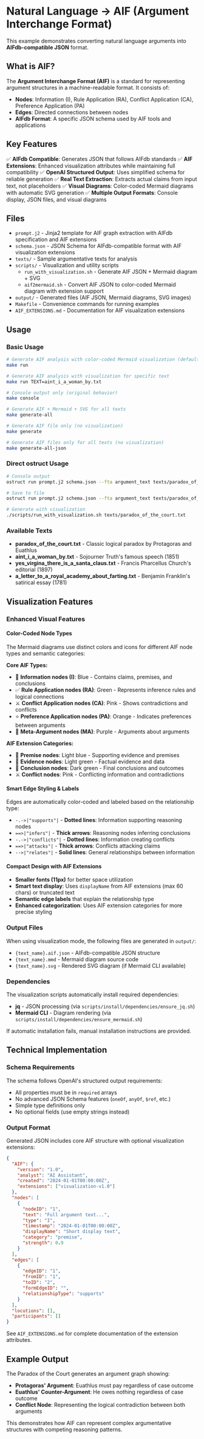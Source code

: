 # Natural Language → AIF (Argument Interchange Format)

This example demonstrates converting natural language arguments into **AIFdb-compatible JSON** format.

## What is AIF?

The **Argument Interchange Format (AIF)** is a standard for representing argument structures in a machine-readable format. It consists of:

- **Nodes**: Information (I), Rule Application (RA), Conflict Application (CA), Preference Application (PA)
- **Edges**: Directed connections between nodes
- **AIFdb Format**: A specific JSON schema used by AIF tools and applications

## Key Features

✅ **AIFdb Compatible**: Generates JSON that follows AIFdb standards
✅ **AIF Extensions**: Enhanced visualization attributes while maintaining full compatibility
✅ **OpenAI Structured Output**: Uses simplified schema for reliable generation
✅ **Real Text Extraction**: Extracts actual claims from input text, not placeholders
✅ **Visual Diagrams**: Color-coded Mermaid diagrams with automatic SVG generation
✅ **Multiple Output Formats**: Console display, JSON files, and visual diagrams

## Files

- `prompt.j2` - Jinja2 template for AIF graph extraction with AIFdb specification and AIF extensions
- `schema.json` - JSON Schema for AIFdb-compatible format with AIF visualization extensions
- `texts/` - Sample argumentative texts for analysis
- `scripts/` - Visualization and utility scripts
  - `run_with_visualization.sh` - Generate AIF JSON + Mermaid diagram + SVG
  - `aif2mermaid.sh` - Convert AIF JSON to color-coded Mermaid diagram with extension support
- `output/` - Generated files (AIF JSON, Mermaid diagrams, SVG images)
- `Makefile` - Convenience commands for running examples
- `AIF_EXTENSIONS.md` - Documentation for AIF visualization extensions

## Usage

### Basic Usage

```bash
# Generate AIF analysis with color-coded Mermaid visualization (default: Paradox of the Court)
make run

# Generate AIF analysis with visualization for specific text
make run TEXT=aint_i_a_woman_by.txt

# Console output only (original behavior)
make console

# Generate AIF + Mermaid + SVG for all texts
make generate-all

# Generate AIF file only (no visualization)
make generate

# Generate AIF files only for all texts (no visualization)
make generate-all-json
```

### Direct ostruct Usage

```bash
# Console output
ostruct run prompt.j2 schema.json --fta argument_text texts/paradox_of_the_court.txt

# Save to file
ostruct run prompt.j2 schema.json --fta argument_text texts/paradox_of_the_court.txt --output-file output/paradox_of_the_court.aif.json

# Generate with visualization
./scripts/run_with_visualization.sh texts/paradox_of_the_court.txt
```

### Available Texts

- **paradox_of_the_court.txt** - Classic logical paradox by Protagoras and Euathlus
- **aint_i_a_woman_by.txt** - Sojourner Truth's famous speech (1851)
- **yes_virgina_there_is_a_santa_claus.txt** - Francis Pharcellus Church's editorial (1897)
- **a_letter_to_a_royal_academy_about_farting.txt** - Benjamin Franklin's satirical essay (1781)

## Visualization Features

### Enhanced Visual Features

#### Color-Coded Node Types

The Mermaid diagrams use distinct colors and icons for different AIF node types and semantic categories:

**Core AIF Types:**

- 💬 **Information nodes (I)**: Blue - Contains claims, premises, and conclusions
- ✅ **Rule Application nodes (RA)**: Green - Represents inference rules and logical connections
- ⚔️ **Conflict Application nodes (CA)**: Pink - Shows contradictions and conflicts
- ⭐ **Preference Application nodes (PA)**: Orange - Indicates preferences between arguments
- 🔗 **Meta-Argument nodes (MA)**: Purple - Arguments about arguments

**AIF Extension Categories:**

- 💬 **Premise nodes**: Light blue - Supporting evidence and premises
- 💬 **Evidence nodes**: Light green - Factual evidence and data
- 🎯 **Conclusion nodes**: Dark green - Final conclusions and outcomes
- ⚔️ **Conflict nodes**: Pink - Conflicting information and contradictions

#### Smart Edge Styling & Labels

Edges are automatically color-coded and labeled based on the relationship type:

- `-.->|"supports"|` - **Dotted lines**: Information supporting reasoning nodes
- `==>|"infers"|` - **Thick arrows**: Reasoning nodes inferring conclusions
- `-.->|"conflicts"|` - **Dotted lines**: Information creating conflicts
- `==>|"attacks"|` - **Thick arrows**: Conflicts attacking claims
- `-->|"relates"|` - **Solid lines**: General relationships between information

#### Compact Design with AIF Extensions

- **Smaller fonts (11px)** for better space utilization
- **Smart text display**: Uses `displayName` from AIF extensions (max 60 chars) or truncated text
- **Semantic edge labels** that explain the relationship type
- **Enhanced categorization**: Uses AIF extension categories for more precise styling

### Output Files

When using visualization mode, the following files are generated in `output/`:

- `{text_name}.aif.json` - AIFdb-compatible JSON structure
- `{text_name}.mmd` - Mermaid diagram source code
- `{text_name}.svg` - Rendered SVG diagram (if Mermaid CLI available)

### Dependencies

The visualization scripts automatically install required dependencies:

- **jq** - JSON processing (via `scripts/install/dependencies/ensure_jq.sh`)
- **Mermaid CLI** - Diagram rendering (via `scripts/install/dependencies/ensure_mermaid.sh`)

If automatic installation fails, manual installation instructions are provided.

## Technical Implementation

### Schema Requirements

The schema follows OpenAI's structured output requirements:

- All properties must be in `required` arrays
- No advanced JSON Schema features (`oneOf`, `anyOf`, `$ref`, etc.)
- Simple type definitions only
- No optional fields (use empty strings instead)

### Output Format

Generated JSON includes core AIF structure with optional visualization extensions:

```json
{
  "AIF": {
    "version": "1.0",
    "analyst": "AI Assistant",
    "created": "2024-01-01T00:00:00Z",
    "extensions": ["visualization-v1.0"]
  },
  "nodes": [
    {
      "nodeID": "1",
      "text": "Full argument text...",
      "type": "I",
      "timestamp": "2024-01-01T00:00:00Z",
      "displayName": "Short display text",
      "category": "premise",
      "strength": 0.9
    }
  ],
  "edges": [
    {
      "edgeID": "1",
      "fromID": "1",
      "toID": "2",
      "formEdgeID": "",
      "relationshipType": "supports"
    }
  ],
  "locutions": [],
  "participants": []
}
```

See `AIF_EXTENSIONS.md` for complete documentation of the extension attributes.

## Example Output

The Paradox of the Court generates an argument graph showing:

- **Protagoras' Argument**: Euathlus must pay regardless of case outcome
- **Euathlus' Counter-Argument**: He owes nothing regardless of case outcome
- **Conflict Node**: Representing the logical contradiction between both arguments

This demonstrates how AIF can represent complex argumentative structures with competing reasoning patterns.
